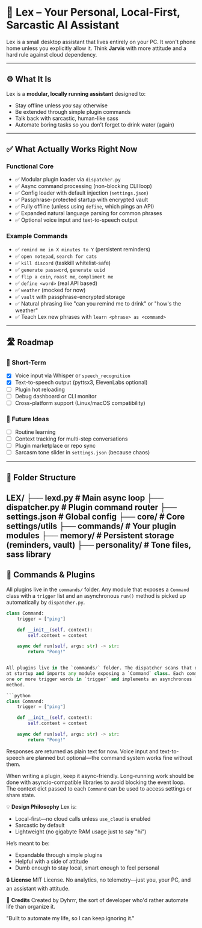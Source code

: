 # 🧠 Lex – Your Personal, Local-First, Sarcastic AI Assistant

Lex is a small desktop assistant that lives entirely on your PC. It won't phone
home unless you explicitly allow it. Think **Jarvis** with more attitude and a
hard rule against cloud dependency.

---

## ⚙️ What It Is

Lex is a **modular, locally running assistant** designed to:
- Stay offline unless *you* say otherwise
- Be extended through simple plugin commands
- Talk back with sarcastic, human-like sass
- Automate boring tasks so you don’t forget to drink water (again)

---

## ✅ What Actually Works Right Now

### Functional Core
- ✅ Modular plugin loader via `dispatcher.py`
- ✅ Async command processing (non-blocking CLI loop)
- ✅ Config loader with default injection (`settings.json`)
- ✅ Passphrase-protected startup with encrypted vault
- ✅ Fully offline (unless using `define`, which pings an API)
- ✅ Expanded natural language parsing for common phrases
- ✅ Optional voice input and text-to-speech output

### Example Commands
- ✅ `remind me in X minutes to Y` (persistent reminders)
- ✅ `open notepad`, `search for cats`
- ✅ `kill discord` (taskkill whitelist-safe)
- ✅ `generate password`, `generate uuid`
- ✅ `flip a coin`, `roast me`, `compliment me`
- ✅ `define <word>` (real API based)
- ✅ `weather` (mocked for now)
- ✅ `vault` with passphrase-encrypted storage
- ✅ Natural phrasing like "can you remind me to drink" or "how's the weather"
- ✅ Teach Lex new phrases with `learn <phrase> as <command>`

---

## 🛣 Roadmap

### 🚧 Short-Term
- [x] Voice input via Whisper or `speech_recognition`
- [x] Text-to-speech output (pyttsx3, ElevenLabs optional)
- [ ] Plugin hot reloading
- [ ] Debug dashboard or CLI monitor
- [ ] Cross-platform support (Linux/macOS compatibility)

### 🧠 Future Ideas
- [ ] Routine learning
- [ ] Context tracking for multi-step conversations
- [ ] Plugin marketplace or repo sync
- [ ] Sarcasm tone slider in `settings.json` (because chaos)

---

## 📂 Folder Structure
LEX/
├── lexd.py           # Main async loop
├── dispatcher.py     # Plugin command router
├── settings.json     # Global config
├── core/             # Core settings/utils
├── commands/         # Your plugin modules
├── memory/           # Persistent storage (reminders, vault)
├── personality/      # Tone files, sass library
---

## 🧩 Commands & Plugins

All plugins live in the `commands/` folder. Any module that exposes a `Command` class with a `trigger` list and an asynchronous `run()` method is picked up automatically by `dispatcher.py`.

```python
class Command:
    trigger = ["ping"]

    def __init__(self, context):
        self.context = context

    async def run(self, args: str) -> str:
        return "Pong!"


All plugins live in the `commands/` folder. The dispatcher scans that directory
at startup and imports any module exposing a `Command` class. Each command lists
one or more trigger words in `trigger` and implements an asynchronous `run()`
method.

```python
class Command:
    trigger = ["ping"]

    def __init__(self, context):
        self.context = context

    async def run(self, args: str) -> str:
        return "Pong!"
```

Responses are returned as plain text for now. Voice input and text-to-speech are
planned but optional—the command system works fine without them.

When writing a plugin, keep it async-friendly. Long-running work should be done
with asyncio-compatible libraries to avoid blocking the event loop. The context
dict passed to each `Command` can be used to access settings or share state.


💡 **Design Philosophy**
Lex is:

- Local-first—no cloud calls unless `use_cloud` is enabled
- Sarcastic by default
- Lightweight (no gigabyte RAM usage just to say "hi")

He’s meant to be:

- Expandable through simple plugins
- Helpful with a side of attitude
- Dumb enough to stay local, smart enough to feel personal

🔒 **License**
MIT License. No analytics, no telemetry—just you, your PC, and an assistant with attitude.

🐢 **Credits**
Created by Dyhrrr, the sort of developer who'd rather automate life than organize it.

"Built to automate my life, so I can keep ignoring it."
